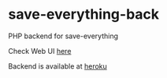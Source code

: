 # save-everything-back

PHP backend for save-everything 

Check Web UI  [here](http://save-everything.herokuapp.com)

Backend is available at [heroku](https://save-everything-back.herokuapp.com)
